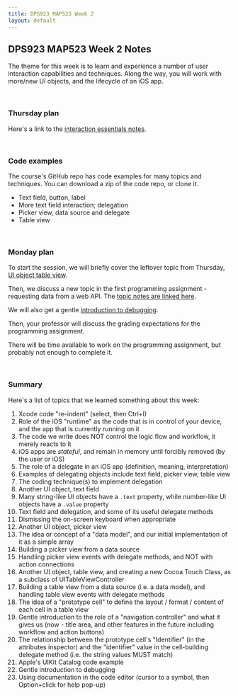 ```yaml
---
title: DPS923 MAP523 Week 2
layout: default
---
```


## DPS923 MAP523 Week 2 Notes

The theme for this week is to learn and experience a number of user interaction capabilities and techniques. Along the way, you will work with more/new UI objects, and the lifecycle of an iOS app.  

<br>

### Thursday plan

Here's a link to the [interaction essentials notes](interaction-essentials).

<br>

### Code examples

The course's GitHub repo has code examples for many topics and techniques. You can download a zip of the code repo, or clone it. 
* Text field, button, label 
* More text field interaction; delegation
* Picker view, data source and delegate 
* Table view

<br>

### Monday plan

To start the session, we will briefly cover the leftover topic from Thursday, [UI object table view](https://dps923.ca/notes/interaction-essentials#ui-object---table-view). 

Then, we discuss a new topic in the first programming assignment - requesting data from a web API. The [topic notes are linked here](webapi-request-intro-sync). 

We will also get a gentle [introduction to debugging](debug-intro). 

Then, your professor will discuss the grading expectations for the programming assignment. 

There will be time available to work on the programming assignment, but probably not enough to complete it. 

<br>

### Summary

Here's a list of topics that we learned something about this week:
1. Xcode code "re-indent" (select, then Ctrl+I)
1. Role of the iOS "runtime" as the code that is in control of your device, and the app that is currently running on it 
1. The code we write does NOT control the logic flow and workflow, it merely reacts to it 
1. iOS apps are *stateful*, and remain in memory until forcibly removed (by the user or iOS)
1. The role of a delegate in an iOS app (definition, meaning, interpretation)
1. Examples of delegating objects include text field, picker view, table view 
1. The coding technique(s) to implement delegation 
1. Another UI object, text field
1. Many string-like UI objects have a `.text` property, while number-like UI objects have a `.value` property 
1. Text field and delegation, and some of its useful delegate methods 
1. Dismissing the on-screen keyboard when appropriate 
1. Another UI object, picker view 
1. The idea or concept of a "data model", and our initial implementation of it as a simple array 
1. Building a picker view from a data source 
1. Handling picker view events with delegate methods, and NOT with action connections 
1. Another UI object, table view, and creating a new Cocoa Touch Class, as a subclass of UITableViewController 
1. Building a table view from a data source (i.e. a data model), and handling table view events with delegate methods 
1. The idea of a "prototype cell" to define the layout / format / content of each cell in a table view 
1. Gentle introduction to the role of a "navigation controller" and what it gives us (now - title area, and other features in the future including workflow and action buttons)
1. The relationship between the prototype cell's "Identifier" (in the attributes inspector) and the "identifier" value in the cell-building delegate method (i.e. the string values MUST match)
1. Apple's UIKit Catalog code example 
1. Gentle introduction to debugging 
1. Using documentation in the code editor (cursor to a symbol, then Option+click for help pop-up)

<br>
